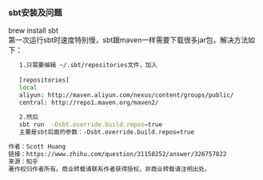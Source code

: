 ### sbt安装及问题

  brew install sbt <br>
  第一次运行sbt时速度特别慢，sbt跟maven一样需要下载很多jar包，解决方法如下：
  
 ``` bash
    1.只需要编辑 ~/.sbt/repositories文件，加入
    
    [repositories]  
    local  
    aliyun: http://maven.aliyun.com/nexus/content/groups/public/  
    central: http://repo1.maven.org/maven2/
    
    2.然后 
    sbt run  -Dsbt.override.build.repos=true
    主要是sbt后面的参数：-Dsbt.override.build.repos=true

作者：Scott Huang
链接：https://www.zhihu.com/question/31158252/answer/326757822
来源：知乎
著作权归作者所有。商业转载请联系作者获得授权，非商业转载请注明出处。
 ```
